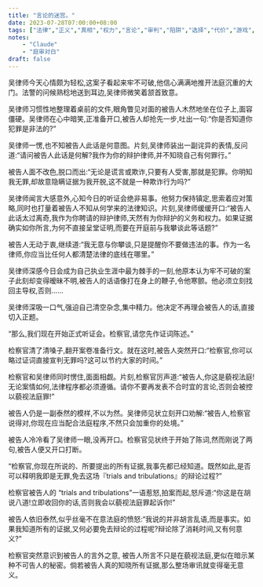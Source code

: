 ```yaml
---
title: "言论的迷宫。"
date: 2023-07-28T07:00:00+08:00
tags: ["法律","正义","真相","权力","言论","审判","陷阱","选择","代价","游戏","Claude"]
notes:
    - "Claude"
    - "庭审对白"
draft: false
---
```


吴律师今天心情颇为轻松,这案子看起来牢不可破,他信心满满地推开法庭沉重的大门。法警的问候熟稔地送到耳边,吴律师微笑着颔首致意。 

吴律师习惯性地整理着桌前的文件,眼角瞥见对面的被告人木然地坐在位子上,面容僵硬。吴律师在心中暗笑,正准备开口,被告人却抢先一步,吐出一句:“你是否知道你犯罪是非法的?”

吴律师一愣,也不知被告人此话是何意图。片刻,吴律师装出一副诧异的表情,反问道:“请问被告人此话是何解?我作为你的辩护律师,并不知晓自己有何罪行。”

被告人面不改色,脱口而出:“无论是谎言或欺诈,只要有人受害,那就是犯罪。你明知我无罪,却故意隐瞒证据为我开脱,这不就是一种欺诈行为吗?”

吴律师闻言大感意外,心知今日的听证会绝非易事。他努力保持镇定,思索着应对策略,同时也打量着被告人不知从何学来的法律知识。片刻,吴律师缓缓开口:“被告人此话太过离奇,我作为你聘请的辩护律师,天然有为你辩护的义务和权力。如果证据确实如你所言,为何不直接呈堂证明,而要在开庭前与我攀谈此等话题?”

被告人无动于衷,继续道:“我无意与你攀谈,只是提醒你不要做违法的事。作为一名律师,你应当比任何人都清楚法律的底线在哪里。”  

吴律师深感今日会成为自己执业生涯中最为棘手的一刻,他原本认为牢不可破的案子此刻却变得暧昧不明,被告人的话语像打在身上的鞭子,令他寒颤。他必须立刻找回主导权,否则......

吴律师深吸一口气,强迫自己清空杂念,集中精力。他决定不再理会被告人的话,直接切入正题。

“那么,我们现在开始正式听证会。检察官,请您先作证词陈述。”

检察官清了清嗓子,翻开案卷准备行文。就在这时,被告人突然开口:“检察官,你可以略过证词直接宣判无罪吗?这可以节约大家的时间。”

检察官和吴律师同时愣住,面面相觑。片刻,检察官厉声道:“被告人,你这是藐视法庭!无论案情如何,法律程序都必须遵循。请你不要再发表不合时宜的言论,否则会被控以藐视法庭罪!”

被告人仍是一副泰然的模样,不以为然。吴律师见状立刻开口劝解:“被告人,检察官说得对,你现在应当配合法庭程序,不然只会加重你的处境。”

被告人冷冷看了吴律师一眼,没再开口。检察官见状终于开始了陈词,然而刚说了两句,被告人便又开口打断。

“检察官,你现在所说的、所要提出的所有证据,我事先都已经知道。既然如此,是否可以释明我即是无罪,免去这场『trials and tribulations』的辩论过程?”

检察官被告人的 “trials and tribulations”一语惹怒,拍案而起,怒斥道:“你这是在胡说八道!立即收回你的话,否则我会以藐视法庭罪起诉你!”

被告人依旧泰然,似乎丝毫不在意法庭的愤怒:“我说的并非胡言乱语,而是事实。如果我知道所有的证据,又何必要免去辩论的过程呢?辩论除了消耗时间,又有何意义?”

检察官突然意识到被告人的言外之意, 被告人所言不只是在藐视法庭,更似在暗示某种不可告人的秘密。倘若被告人真的知晓所有证据,那么整场审讯就变得毫无意义。